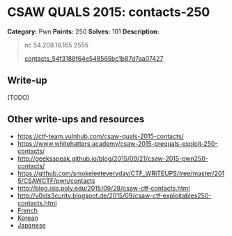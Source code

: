 # CSAW QUALS 2015: contacts-250

**Category:** Pwn
**Points:** 250
**Solves:** 101
**Description:**

> nc 54.208.16.165 2555
>
> [contacts_54f3188f64e548565bc1b87d7aa07427](contacts_54f3188f64e548565bc1b87d7aa07427)


## Write-up

(TODO)

## Other write-ups and resources

* <https://ctf-team.vulnhub.com/csaw-quals-2015-contacts/>
* <https://www.whitehatters.academy/csaw-2015-prequals-exploit-250-contacts/>
* <http://geeksspeak.github.io/blog/2015/09/21/csaw-2015-pwn250-contacts/>
* <https://github.com/smokeleeteveryday/CTF_WRITEUPS/tree/master/2015/CSAWCTF/pwn/contacts>
* <http://blog.isis.poly.edu/2015/09/28/csaw-ctf-contacts.html>
* <http://v0ids3curity.blogspot.de/2015/09/csaw-ctf-exploitables250-contacts.html>
* [French](https://github.com/t00sh/tosh-codes/blob/master/content/CTF/csaw_preq2015_exploit250.md)
* [Korean](http://trich.im/?p=74)
* [Japanese](http://charo-it.hatenablog.jp/entry/2015/09/23/144438)
